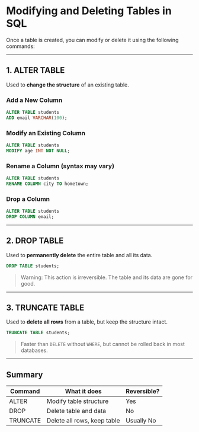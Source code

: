 # Modifying and Deleting Tables in SQL

Once a table is created, you can modify or delete it using the following commands:

---

## 1. ALTER TABLE

Used to **change the structure** of an existing table.

### Add a New Column
```sql
ALTER TABLE students
ADD email VARCHAR(100);
````

### Modify an Existing Column

```sql
ALTER TABLE students
MODIFY age INT NOT NULL;
```

### Rename a Column (syntax may vary)

```sql
ALTER TABLE students
RENAME COLUMN city TO hometown;
```

### Drop a Column

```sql
ALTER TABLE students
DROP COLUMN email;
```

---

## 2. DROP TABLE

Used to **permanently delete** the entire table and all its data.

```sql
DROP TABLE students;
```

> Warning: This action is irreversible. The table and its data are gone for good.

---

## 3. TRUNCATE TABLE

Used to **delete all rows** from a table, but keep the structure intact.

```sql
TRUNCATE TABLE students;
```

> Faster than `DELETE` without `WHERE`, but cannot be rolled back in most databases.

---

## Summary

| Command  | What it does                | Reversible? |
| -------- | --------------------------- | ----------- |
| ALTER    | Modify table structure      | Yes         |
| DROP     | Delete table and data       | No          |
| TRUNCATE | Delete all rows, keep table | Usually No  |

```